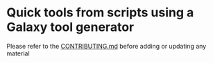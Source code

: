 
Quick tools from scripts using a Galaxy tool generator
==========

Please refer to the [CONTRIBUTING.md](../../CONTRIBUTING.md) before adding or updating any material